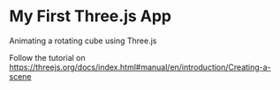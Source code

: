 # My First Three.js App

Animating a rotating cube using Three.js

Follow the tutorial on https://threejs.org/docs/index.html#manual/en/introduction/Creating-a-scene